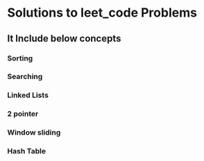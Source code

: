 # Solutions to leet_code Problems

## It Include below concepts 

### Sorting

### Searching

### Linked Lists

### 2 pointer

### Window sliding

### Hash Table
